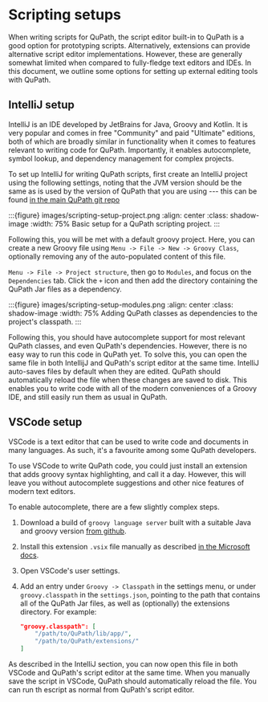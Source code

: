 # Scripting setups

When writing scripts for QuPath, the script editor built-in to QuPath is
a good option for prototyping scripts. Alternatively, extensions can provide
alternative script editor implementations. However, these are generally somewhat
limited when compared to fully-fledge text editors and IDEs. In this document,
we outline some options for setting up external editing tools with QuPath.

## IntelliJ setup

IntelliJ is an IDE developed by JetBrains for Java, Groovy and Kotlin.
It is very popular and comes in free "Community" and paid "Ultimate" editions,
both of which are broadly similar in functionality when it comes to features
relevant to writing code for QuPath. Importantly, it enables autocomplete,
symbol lookup, and dependency management for complex projects.

To set up IntelliJ for writing QuPath scripts, first create an IntelliJ project
using the following settings, noting that the JVM version should be the same as
is used by the version of QuPath that you are using --- this can be found
[in the main QuPath git repo](https://github.com/qupath/qupath/blob/main/gradle/libs.versions.toml)

:::{figure} images/scripting-setup-project.png
:align: center
:class: shadow-image
:width: 75%
Basic setup for a QuPath scripting project.
:::

Following this, you will be met with a default groovy project. Here,
you can create a new Groovy file using
`Menu -> File -> New -> Groovy Class`, optionally removing any of the
auto-populated content of this file.

`Menu -> File -> Project structure`, then go to `Modules`, and focus on the
`Dependencies` tab. Click the `+` icon
and then add the directory containing the QuPath Jar files as a dependency.

:::{figure} images/scripting-setup-modules.png
:align: center
:class: shadow-image
:width: 75%
Adding QuPath classes as dependencies to the project's classpath.
:::

Following this, you should have autocomplete support for most relevant QuPath
classes, and even QuPath's dependencies. However, there is no easy way to
run this code in QuPath yet. To solve this, you can open the same file in both
IntellijJ and QuPath's script editor at the same time.
IntelliJ auto-saves files by default when they are edited. QuPath should
automatically reload the file when these changes are saved to disk.
This enables you to write code with all of the modern conveniences
of a Groovy IDE, and still easily run them as usual in QuPath.

## VSCode setup

VSCode is a text editor that can be used to write code and documents in many
languages. As such, it's a favourite among some QuPath developers.

To use VSCode to write QuPath code, you could just install an extension
that adds groovy syntax highlighting, and call it a day. However, this
will leave you without autocomplete suggestions and other nice features
of modern text editors.

To enable autocomplete, there are a few slightly complex steps.

1. Download a build of `groovy language server` built with a suitable Java
    and groovy version
    [from github](https://github.com/alanocallaghan/groovy-language-server/releases/).
2. Install this extension `.vsix` file manually as described
    [in the Microsoft docs](https://learn.microsoft.com/en-us/visualstudio/ide/finding-and-using-visual-studio-extensions?view=vs-2022).
3. Open VSCode's user settings.
4. Add an entry under `Groovy -> Classpath` in the settings menu, or under
    `groovy.classpath` in the `settings.json`, pointing to the path that contains
    all of the QuPath Jar files, as well as (optionally) the extensions directory.
    For example:

    ```json
    "groovy.classpath": [
        "/path/to/QuPath/lib/app/",
        "/path/to/QuPath/extensions/"
    ]
    ```

As described in the IntelliJ section,
you can now open this file in both VSCode and QuPath's script editor at the
same time. When you manually save the script in VSCode, QuPath should
automatically reload the file. You can run th escript as normal from QuPath's
script editor.
